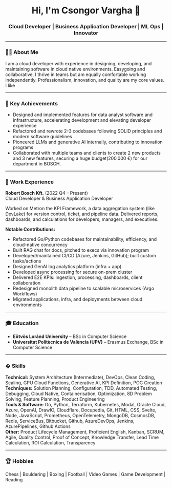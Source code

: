 <div align="center">
  <h1>Hi, I'm Csongor Vargha 👋</h1>
  <h3>Cloud Developer | Business Application Developer | ML Ops | Innovator</h3>
</div>

---

### 👨‍💻 About Me
I am a cloud developer with experience in designing, developing, and maintaining software in cloud native environments. Easygoing and collaborative, I thrive in teams but am equally comfortable working independently. Professionalism, innovation, and quality are my core values. I like 

---

### 🚀 Key Achievements
- Designed and implemented features for data analyst software and infrastructure, accelerating development and elevating developer experience
- Refactored and rewrote 2-3 codebases following SOLID principles and modern software guidelines
- Pioneered LLMs and generative AI internally, contributing to innovation programs
- Collaborated with multiple teams and clients to create 2 new products and 3 new features, securing a huge budget(200.000 €) for our department in BOSCH.

---

### 💼 Work Experience
**Robert Bosch Kft.** (2022 Q4 – Present)  
Cloud Developer & Business Application Developer

Worked on Metron the KPI Framework, a data aggregation system (like DevLake) for version control, ticket, and pipeline data. Delivered reports, dashboards, and calculations for developers, managers, and executives.

**Notable Contributions:**
- Refactored Go/Python codebases for maintainability, efficiency, and cloud-native concurrency
- Built RAG chat for docs, pitched to execs via innovation program
- Developed/maintained CI/CD (Azure, Jenkins, GitHub); built custom tasks/actions
- Designed GenAI log analytics platform (infra + app)
- Developed async processing for secure on-prem cluster
- Delivered E2E KPIs: ingestion, processing, dashboards, client collaboration
- Redesigned monolith data pipeline to scalable microservices (Argo Workflows)
- Migrated applications, infra, and deployments between cloud environments

---

### 🎓 Education
- **Eötvös Loránd University** – BSc in Computer Science
- **Universitat Politècnica de València (UPV)** – Erasmus Exchange, BSc in Computer Science

---

### �️ Skills
**Technical:** System Architecture (Intermediate), DevOps, Clean Coding, Scaling, GPU Cloud Functions, Generative AI, KPI Definition, POC Creation  
**Techniques:** Solution Planning, Configuration, TDD, Automated Testing, Debugging, Cloud Native, Containerisation, Optimization, 8D Problem Solving, Feature Planning, Product Engineering  
**Tools & Software:** Go, Python, Terraform, Kubernetes, Modal, Oracle Cloud, Azure, OpenAI, DrawIO, Cloudflare, Docupedia, Git, HTML, CSS, Svelte, Node, JavaScript, Prometheus, OpenTelemetry, MongoDB, CosmosDB, Redis, ServiceBus, Bitbucket, Github, AzureDevOps, Jenkins, AzurePipelines, Github Actions  
**Other:** Product Lifecycle Management, Proficient English, Kanban, SCRUM, Agile, Quality Control, Proof of Concept, Knowledge Transfer, Lead Time Calculation, ROI Calculation, Transparency

---

### 🏆 Hobbies
Chess | Bouldering | Boxing | Football | Video Games | Game Development | Reading
